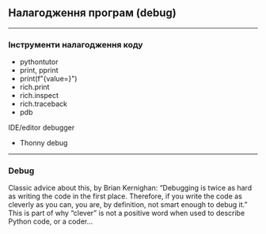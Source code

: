 ## Налагодження програм (debug)


---
### Інструменти налагодження коду

* pythontutor
* print, pprint
* print(f"{value=}")
* rich.print
* rich.inspect
* rich.traceback
* pdb

IDE/editor debugger

* Thonny debug

---
### Debug

Classic advice about this, by Brian Kernighan: “Debugging is twice as hard as
writing the code in the first place. Therefore, if you write the code as
cleverly as you can, you are, by definition, not smart enough to debug it.”
This is part of why “clever” is not a positive word when used to describe
Python code, or a coder...
